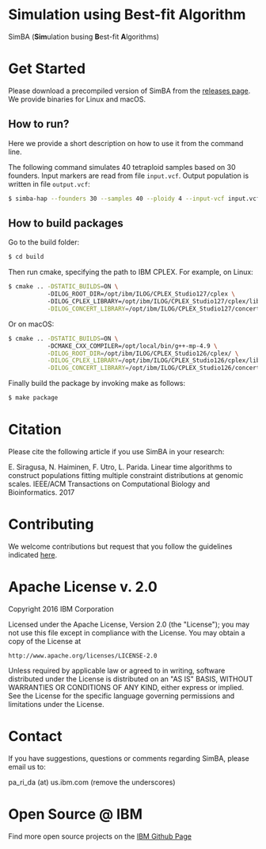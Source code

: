 # Simulation using Best-fit Algorithm
SimBA (**Sim**ulation busing **B**est-fit **A**lgorithms) 


# Get Started

Please download a precompiled version of SimBA from the [releases page](https://github.com/ComputationalGenomics/SimBA/releases/). We provide binaries for Linux and macOS.

## How to run?

Here we provide a short description on how to use it from the command line.

The following command simulates 40 tetraploid samples based on 30 founders. Input markers are read from file ```input.vcf```. Output population is written in file ```output.vcf```:

```sh
$ simba-hap --founders 30 --samples 40 --ploidy 4 --input-vcf input.vcf --output-vcf output.vcf
```

## How to build packages

Go to the build folder:

```sh
$ cd build
```

Then run cmake, specifying the path to IBM CPLEX. For example, on Linux:

```sh
$ cmake .. -DSTATIC_BUILDS=ON \ 
           -DILOG_ROOT_DIR=/opt/ibm/ILOG/CPLEX_Studio127/cplex \ 
           -DILOG_CPLEX_LIBRARY=/opt/ibm/ILOG/CPLEX_Studio127/cplex/lib/x86-64_linux/static_pic/libcplex.a \
           -DILOG_CONCERT_LIBRARY=/opt/ibm/ILOG/CPLEX_Studio127/concert/lib/x86-64_linux/static_pic/libconcert.a
```

Or on macOS: 

```sh
$ cmake .. -DSTATIC_BUILDS=ON \ 
           -DCMAKE_CXX_COMPILER=/opt/local/bin/g++-mp-4.9 \
           -DILOG_ROOT_DIR=/opt/ibm/ILOG/CPLEX_Studio126/cplex/ \
           -DILOG_CPLEX_LIBRARY=/opt/ibm/ILOG/CPLEX_Studio126/cplex/lib/x86-64_osx/static_pic/libcplex.a \
           -DILOG_CONCERT_LIBRARY=/opt/ibm/ILOG/CPLEX_Studio126/concert/lib/x86-64_osx/static_pic/libconcert.a
```

Finally build the package by invoking make as follows: 

```sh
$ make package
```

# Citation

Please cite the following article if you use SimBA in your research:

E. Siragusa, N. Haiminen, F. Utro, L. Parida. Linear time algorithms to construct populations fitting multiple constraint distributions at genomic scales. IEEE/ACM Transactions on Computational Biology and Bioinformatics. 2017

# Contributing

We welcome contributions but request that you follow the guidelines indicated [here](https://github.com/ComputationalGenomics/SimBA/blob/master/Contributing/Contributing.md).

# Apache License v. 2.0
Copyright 2016 IBM Corporation

Licensed under the Apache License, Version 2.0 (the "License");
you may not use this file except in compliance with the License.
You may obtain a copy of the License at

    http://www.apache.org/licenses/LICENSE-2.0

Unless required by applicable law or agreed to in writing, software
distributed under the License is distributed on an "AS IS" BASIS,
WITHOUT WARRANTIES OR CONDITIONS OF ANY KIND, either express or implied.
See the License for the specific language governing permissions and
limitations under the License.

# Contact

If you have suggestions, questions or comments regarding SimBA, please email us to: 

pa_ri_da (at) us.ibm.com  (remove the underscores)

# Open Source @ IBM

Find more open source projects on the [IBM Github Page](http://ibm.github.io/)
